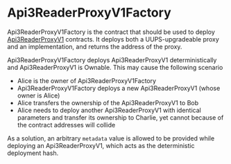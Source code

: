 # Api3ReaderProxyV1Factory

Api3ReaderProxyV1Factory is the contract that should be used to deploy [Api3ReaderProxyV1](./api3readerproxyv1.md) contracts.
It deploys both a UUPS-upgradeable proxy and an implementation, and returns the address of the proxy.

Api3ReaderProxyV1Factory deploys Api3ReaderProxyV1 deterministically and Api3ReaderProxyV1 is Ownable.
This may cause the following scenario

- Alice is the owner of Api3ReaderProxyV1Factory
- Api3ReaderProxyV1Factory deploys a new Api3ReaderProxyV1 (whose owner is Alice)
- Alice transfers the ownership of the Api3ReaderProxyV1 to Bob
- Alice needs to deploy another Api3ReaderProxyV1 with identical parameters and transfer its ownership to Charlie, yet cannot because of the contract addresses will collide

As a solution, an arbitrary `metadata` value is allowed to be provided while deploying an Api3ReaderProxyV1, which acts as the deterministic deployment hash.

